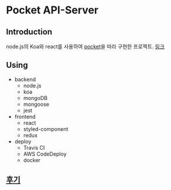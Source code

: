 # Pocket API-Server

## Introduction

node.js의 Koa와 react를 사용하여 [pocket](https://app.getpocket.com/)을 따라 구현한 프로젝트.
[링크](https://pocket.clroot.io)

## Using

- backend
  - node.js
  - koa
  - mongoDB
  - mongoose
  - jest
- frontend
  - react
  - styled-component
  - redux
- deploy
  - Travis CI
  - AWS CodeDeploy
  - docker

## [후기](https://clroot.io/posts/2020-10-after-pocket-project)
